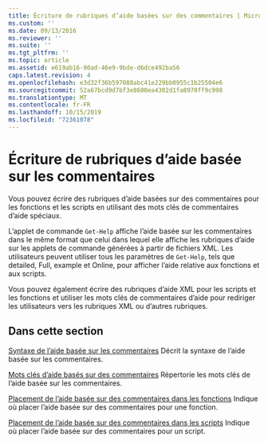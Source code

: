 ```yaml
---
title: Écriture de rubriques d’aide basées sur des commentaires | Microsoft Docs
ms.custom: ''
ms.date: 09/13/2016
ms.reviewer: ''
ms.suite: ''
ms.tgt_pltfrm: ''
ms.topic: article
ms.assetid: e619ab16-90ad-46e9-9bde-d6dce492ba56
caps.latest.revision: 4
ms.openlocfilehash: e3d32f36b597088abc41e229bb0955c1b25504e6
ms.sourcegitcommit: 52a67bcd9d7bf3e8600ea4302d1fa8970ff9c998
ms.translationtype: MT
ms.contentlocale: fr-FR
ms.lasthandoff: 10/15/2019
ms.locfileid: "72361078"
---
```

# <a name="writing-comment-based-help-topics"></a>Écriture de rubriques d’aide basée sur les commentaires

Vous pouvez écrire des rubriques d’aide basées sur des commentaires pour les fonctions et les scripts en utilisant des mots clés de commentaires d’aide spéciaux.

 L’applet de commande `Get-Help` affiche l’aide basée sur les commentaires dans le même format que celui dans lequel elle affiche les rubriques d’aide sur les applets de commande générées à partir de fichiers XML. Les utilisateurs peuvent utiliser tous les paramètres de `Get-Help`, tels que detailed, Full, example et Online, pour afficher l’aide relative aux fonctions et aux scripts.

 Vous pouvez également écrire des rubriques d’aide XML pour les scripts et les fonctions et utiliser les mots clés de commentaires d’aide pour rediriger les utilisateurs vers les rubriques XML ou d’autres rubriques.

## <a name="in-this-section"></a>Dans cette section

 [Syntaxe de l’aide basée sur les commentaires](./syntax-of-comment-based-help.md) Décrit la syntaxe de l’aide basée sur les commentaires.

 [Mots clés d’aide basés sur des commentaires](./comment-based-help-keywords.md) Répertorie les mots clés de l’aide basée sur les commentaires.

 [Placement de l’aide basée sur des commentaires dans les fonctions](./placing-comment-based-help-in-functions.md) Indique où placer l’aide basée sur des commentaires pour une fonction.

 [Placement de l’aide basée sur des commentaires dans les scripts](./placing-comment-based-help-in-scripts.md) Indique où placer l’aide basée sur des commentaires pour un script.